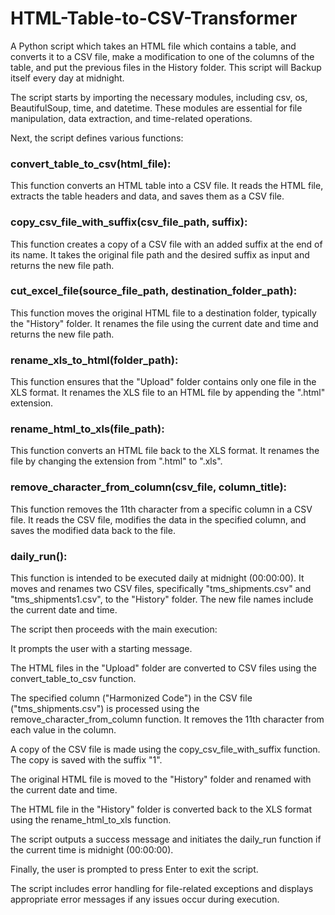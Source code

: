 # HTML-Table-to-CSV-Transformer

A Python script which takes an HTML file which contains a table, and converts it to a CSV file, make a modification to one of the columns of the table, and put the previous files in the History folder. This script will Backup itself every day at midnight.

The script starts by importing the necessary modules, including csv, os, BeautifulSoup, time, and datetime. These modules are essential for file manipulation, data extraction, and time-related operations.

Next, the script defines various functions:

### convert_table_to_csv(html_file):

This function converts an HTML table into a CSV file. It reads the HTML file, extracts the table headers and data, and saves them as a CSV file.

### copy_csv_file_with_suffix(csv_file_path, suffix):

This function creates a copy of a CSV file with an added suffix at the end of its name. It takes the original file path and the desired suffix as input and returns the new file path.

### cut_excel_file(source_file_path, destination_folder_path):

This function moves the original HTML file to a destination folder, typically the "History" folder. It renames the file using the current date and time and returns the new file path.

### rename_xls_to_html(folder_path):

This function ensures that the "Upload" folder contains only one file in the XLS format. It renames the XLS file to an HTML file by appending the ".html" extension.

### rename_html_to_xls(file_path):

This function converts an HTML file back to the XLS format. It renames the file by changing the extension from ".html" to ".xls".

### remove_character_from_column(csv_file, column_title):

This function removes the 11th character from a specific column in a CSV file. It reads the CSV file, modifies the data in the specified column, and saves the modified data back to the file.

### daily_run():

This function is intended to be executed daily at midnight (00:00:00). It moves and renames two CSV files, specifically "tms_shipments.csv" and "tms_shipments1.csv", to the "History" folder. The new file names include the current date and time.

The script then proceeds with the main execution:

It prompts the user with a starting message.

The HTML files in the "Upload" folder are converted to CSV files using the convert_table_to_csv function.

The specified column ("Harmonized Code") in the CSV file ("tms_shipments.csv") is processed using the remove_character_from_column function. It removes the 11th character from each value in the column.

A copy of the CSV file is made using the copy_csv_file_with_suffix function. The copy is saved with the suffix "1".

The original HTML file is moved to the "History" folder and renamed with the current date and time.

The HTML file in the "History" folder is converted back to the XLS format using the rename_html_to_xls function.

The script outputs a success message and initiates the daily_run function if the current time is midnight (00:00:00).

Finally, the user is prompted to press Enter to exit the script.

The script includes error handling for file-related exceptions and displays appropriate error messages if any issues occur during execution.
